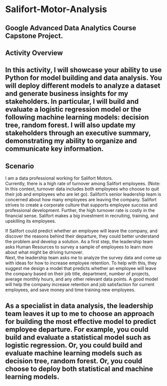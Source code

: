 # Salifort-Motor-Analysis
**Google Advanced Data Analytics Course Capstone Project.**
---
## Activity Overview

In this activity, I will showcase your ability to use Python for model building and data analysis. You will deploy different models to analyze a dataset and generate business insights for my stakeholders. In particular, I will build and evaluate a logistic regression model or the following machine learning models: decision tree, random forest. I will also update my stakeholders through an executive summary, demonstrating my ability to organize and communicate key information. 
---
## Scenario
I am a data professional working for Salifort Motors. <br>
Currently, there is a high rate of turnover among Salifort employees. (Note: In this context, turnover data includes both employees who choose to quit their job and employees who are let go). Salifort’s senior leadership team is concerned about how many employees are leaving the company. Salifort strives to create a corporate culture that supports employee success and professional development. Further, the high turnover rate is costly in the financial sense. Salifort makes a big investment in recruiting, training, and upskilling its employees. 

If Salifort could predict whether an employee will leave the company, and discover the reasons behind their departure, they could better understand the problem and develop a solution. 
As a first step, the leadership team asks Human Resources to survey a sample of employees to learn more about what might be driving turnover.  
Next, the leadership team asks me to analyze the survey data and come up with ideas for how to increase employee retention. To help with this, they suggest me design a model that predicts whether an employee will leave the company based on their job title, department, number of projects, average monthly hours, and any other relevant data points. A good model will help the company increase retention and job satisfaction for current employees, and save money and time training new employees. 

As a specialist in data analysis, the leadership team leaves it up to me to choose an approach for building the most effective model to predict employee departure. For example, you could build and evaluate a statistical model such as logistic regression. Or, you could build and evaluate machine learning models such as decision tree, random forest. Or, you could choose to deploy both statistical and machine learning models. 
---
